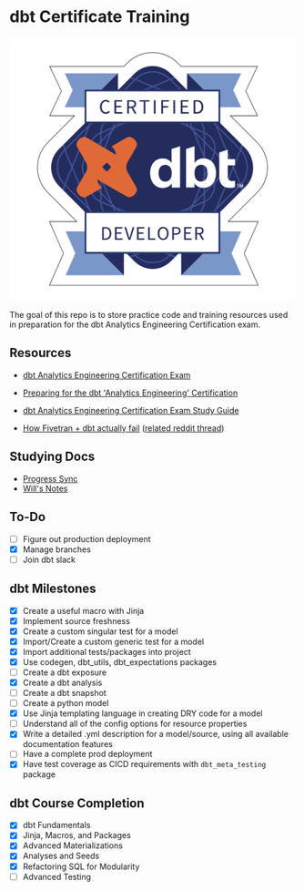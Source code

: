 # dbt Certificate Training

![dbt certification badge](dbt_cert_badge.png)

The goal of this repo is to store practice code and training resources used in preparation for the dbt Analytics Engineering Certification exam.

## Resources

- [dbt Analytics Engineering Certification Exam](https://www.getdbt.com/blog/dbt-certification-program/)

- [Preparing for the dbt 'Analytics Engineering' Certification](https://medium.com/geekculture/preparing-for-the-dbt-analytics-engineering-certification-5496c3ec6e15)

- [dbt Analytics Engineering Certification Exam Study Guide](https://www.getdbt.com/assets/uploads/dbt_certificate_study_guide.pdf)

- [How Fivetran + dbt actually fail](https://medium.com/@laurengreerbalik/how-fivetran-dbt-actually-fail-3a20083b2506) ([related reddit thread](https://www.reddit.com/r/dataengineering/comments/xxfmat/how_fivetran_dbt_actually_fail/))

## Studying Docs

- [Progress Sync](https://docs.google.com/document/d/1MPwNXuyeBqjwfcUeMVRx-AbRIW8X4Bt0kKq2pHtCIiY/edit?usp=sharing)
- [Will's Notes](https://docs.google.com/document/d/18gH7w68tCgesLYHfDyxC1U3xiQli7bLy_dmp5-M18uw/edit?usp=sharing)

## To-Do

- [ ] Figure out production deployment
- [x] Manage branches
- [ ] Join dbt slack

## dbt Milestones

- [x] Create a useful macro with Jinja
- [x] Implement source freshness
- [x] Create a custom singular test for a model
- [x] Import/Create a custom generic test for a model
- [x] Import additional tests/packages into project
- [x] Use codegen, dbt_utils, dbt_expectations packages
- [ ] Create a dbt exposure
- [x] Create a dbt analysis
- [ ] Create a dbt snapshot
- [ ] Create a python model
- [x] Use Jinja templating language in creating DRY code for a model
- [ ] Understand all of the config options for resource properties
- [x] Write a detailed .yml description for a model/source, using all available documentation features
- [ ] Have a complete prod deployment
- [x] Have test coverage as CICD requirements with `dbt_meta_testing` package

## dbt Course Completion

- [x] dbt Fundamentals
- [x] Jinja, Macros, and Packages
- [x] Advanced Materializations
- [x] Analyses and Seeds
- [x] Refactoring SQL for Modularity
- [ ] Advanced Testing
